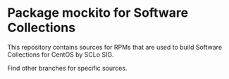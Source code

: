# Package mockito for Software Collections

This repository contains sources for RPMs that are used
to build Software Collections for CentOS by SCLo SIG.

Find other branches for specific sources.
